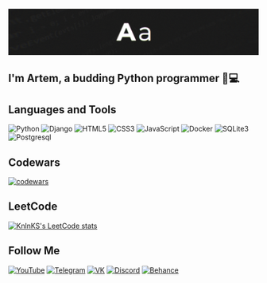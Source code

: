 [![Header](https://github.com/abortacc/abortacc/blob/main/assets/header.png)](https://vk.com/wmv01)

## I'm Artem, a budding Python programmer 🐍💻 

## Languages and Tools
![Python](https://img.shields.io/badge/-PYTHON-090909?style=for-the-badge&logo=python&logoColor=fff)
![Django](https://img.shields.io/badge/-DJANGO-090909?style=for-the-badge&logo=django&logoColor=)
![HTML5](https://img.shields.io/badge/-HTML5-090909?style=for-the-badge&logo=html5&logoColor=)
![CSS3](https://img.shields.io/badge/-CSS3-090909?style=for-the-badge&logo=css3&logoColor=47c5fb)
![JavaScript](https://img.shields.io/badge/-JavaScript-090909?style=for-the-badge&logo=javascript&logoColor=)
![Docker](https://img.shields.io/badge/-DOCKER-090909?style=for-the-badge&logo=docker&logoColor=)
![SQLite3](https://img.shields.io/badge/-SQLITE3-090909?style=for-the-badge&logo=sqlite&logoColor=fff)
![Postgresql](https://img.shields.io/badge/-POSTGRESQL-090909?style=for-the-badge&logo=postgresql&logoColor=fff)

## Codewars
[![codewars](https://www.codewars.com/users/abortacc/badges/large)](https://www.codewars.com/users/abortacc)

## LeetCode
[![KnlnKS's LeetCode stats](https://leetcode-stats-six.vercel.app/?username=user0955PU&theme=dark)](https://leetcode.com/user0955PU/)

## Follow Me
[![YouTube](https://img.shields.io/badge/-Youtube-090909?style=for-the-badge&logo=youtube&logoColor=ff0000)](https://www.youtube.com/@abortacc)
[![Telegram](https://img.shields.io/badge/-Telegram-090909?style=for-the-badge&logo=telegram&logoColor=)](https://t.me/janolivee)
[![VK](https://img.shields.io/badge/-VK-090909?style=for-the-badge&logo=VK&logoColor=)](https://vk.com/wmv01)
[![Discord](https://img.shields.io/badge/-Discord-090909?style=for-the-badge&logo=discord&logoColor=fff)](https://discord.gg/CKYcBGQWHX)
[![Behance](https://img.shields.io/badge/-Behance-090909?style=for-the-badge&logo=behance&logoColor=)](https://www.behance.net/verevka?locale=en_US)

